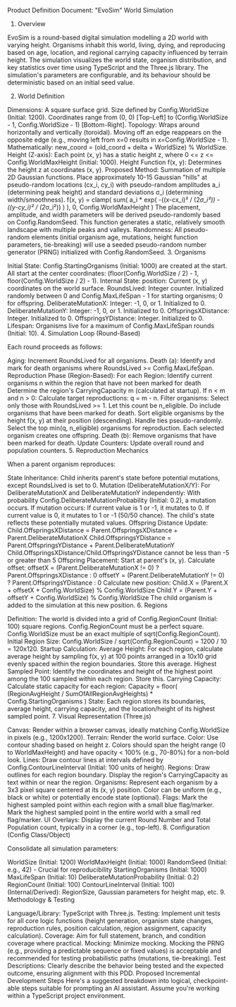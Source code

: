 Product Definition Document: "EvoSim" World Simulation
1. Overview

EvoSim is a round-based digital simulation modelling a 2D world with varying height. Organisms inhabit this world, living, dying, and reproducing based on age, location, and regional carrying capacity influenced by terrain height. The simulation visualizes the world state, organism distribution, and key statistics over time using TypeScript and the Three.js library. The simulation's parameters are configurable, and its behaviour should be deterministic based on an initial seed value.

2. World Definition

Dimensions: A square surface grid.
Size defined by Config.WorldSize (Initial: 1200). Coordinates range from (0, 0) [Top-Left] to (Config.WorldSize - 1, Config.WorldSize - 1) [Bottom-Right].
Topology: Wraps around horizontally and vertically (toroidal). Moving off an edge reappears on the opposite edge (e.g., moving left from x=0 results in x=Config.WorldSize - 1). Mathematically: new_coord = (old_coord + delta + WorldSize) % WorldSize.
Height (Z-axis): Each point (x, y) has a static height z, where 0 <= z <= Config.WorldMaxHeight (Initial: 1000).
Height Function f(x, y):
Determines the height z at coordinates (x, y).
Proposed Method: Summation of multiple 2D Gaussian functions. Place approximately 10-15 Gaussian "hills" at pseudo-random locations (cx_i, cy_i) with pseudo-random amplitudes a_i (determining peak height) and standard deviations σ_i (determining width/smoothness).
f(x, y) = clamp( sum( a_i * exp( -((x-cx_i)² / (2*σ_i²)) - ((y-cy_i)² / (2*σ_i²)) ) ), 0, Config.WorldMaxHeight )
The placement, amplitude, and width parameters will be derived pseudo-randomly based on Config.RandomSeed.
This function generates a static, relatively smooth landscape with multiple peaks and valleys.
Randomness: All pseudo-random elements (initial organism age, mutations, height function parameters, tie-breaking) will use a seeded pseudo-random number generator (PRNG) initialized with Config.RandomSeed.
3. Organisms

Initial State:
Config.StartingOrganisms (Initial: 1000) are created at the start.
All start at the center coordinates: (floor(Config.WorldSize / 2) - 1, floor(Config.WorldSize / 2) - 1).
Internal State:
position: Current (x, y) coordinates on the world surface.
RoundsLived: Integer counter. Initialized randomly between 0 and Config.MaxLifeSpan - 1 for starting organisms; 0 for offspring.
DeliberateMutationX: Integer: -1, 0, or 1. Initialized to 0.
DeliberateMutationY: Integer: -1, 0, or 1. Initialized to 0.
OffspringsXDistance: Integer. Initialized to 0.
OffspringsYDistance: Integer. Initialized to 0.
Lifespan: Organisms live for a maximum of Config.MaxLifeSpan rounds (Initial: 10).
4. Simulation Loop (Round-Based)

Each round proceeds as follows:

Aging: Increment RoundsLived for all organisms.
Death (a): Identify and mark for death organisms where RoundsLived >= Config.MaxLifeSpan.
Reproduction Phase (Region-Based):
For each Region:
Identify current organisms n within the region that have not been marked for death
Determine the region's CarryingCapacity m (calculated at startup).
If n < m and n > 0:
Calculate target reproductions: q = m - n.
Filter organisms: Select only those with RoundsLived >= 1. Let this count be n_eligible. Do include organisms that have been marked for death.
Sort eligible organisms by the height f(x, y) at their position (descending). Handle ties pseudo-randomly.
Select the top min(q, n_eligible) organisms for reproduction.
Each selected organism creates one offspring.
Death (b): Remove organisms that have been marked for death.
Update Counters: Update overall round and population counters.
5. Reproduction Mechanics

When a parent organism reproduces:

State Inheritance: Child inherits parent's state before potential mutations, except RoundsLived is set to 0.
Mutation (DeliberateMutationX/Y):
For DeliberateMutationX and DeliberateMutationY independently:
With probability Config.DeliberateMutationProbability (Initial: 0.2), a mutation occurs.
If mutation occurs:
If current value is 1 or -1, it mutates to 0.
If current value is 0, it mutates to 1 or -1 (50/50 chance).
The child's state reflects these potentially mutated values.
Offspring Distance Update:
Child.OffspringsXDistance = Parent.OffspringsXDistance + Parent.DeliberateMutationX
Child.OffspringsYDistance = Parent.OffspringsYDistance + Parent.DeliberateMutationY
Child.OffspringsXDistance/Child.OffspringsYDistance cannot be less than -5 or greater than 5
Offspring Placement:
Start at parent's (x, y).
Calculate offset:
offsetX = (Parent.DeliberateMutationX != 0) ? Parent.OffspringsXDistance : 0
offsetY = (Parent.DeliberateMutationY != 0) ? Parent.OffspringsYDistance : 0
Calculate new position:
Child.X = (Parent.X + offsetX + Config.WorldSize) % Config.WorldSize
Child.Y = (Parent.Y + offsetY + Config.WorldSize) % Config.WorldSize
The child organism is added to the simulation at this new position.
6. Regions

Definition: The world is divided into a grid of Config.RegionCount (Initial: 100) square regions. Config.RegionCount must be a perfect square. Config.WorldSize must be an exact multiple of sqrt(Config.RegionCount).
Initial Region Size: Config.WorldSize / sqrt(Config.RegionCount) = 1200 / 10 = 120x120.
Startup Calculation:
Average Height: For each region, calculate average height by sampling f(x, y) at 100 points arranged in a 10x10 grid evenly spaced within the region boundaries. Store this average.
Highest Sampled Point: Identify the coordinates and height of the highest point among the 100 sampled within each region. Store this.
Carrying Capacity: Calculate static capacity for each region: Capacity = floor( (RegionAvgHeight / SumOfAllRegionAvgHeights) * Config.StartingOrganisms )
State: Each region stores its boundaries, average height, carrying capacity, and the location/height of its highest sampled point.
7. Visual Representation (Three.js)

Canvas: Render within a browser canvas, ideally matching Config.WorldSize in pixels (e.g., 1200x1200).
Terrain: Render the world surface.
Color: Use contour shading based on height z. Colors should span the height range (0 to WorldMaxHeight) and have opacity < 100% (e.g., 70-80%) for a non-bold look.
Lines: Draw contour lines at intervals defined by Config.ContourLineInterval (Initial: 100 units of height).
Regions: Draw outlines for each region boundary. Display the region's CarryingCapacity as text within or near the region.
Organisms: Represent each organism by a 3x3 pixel square centered at its (x, y) position. Color can be uniform (e.g., black or white) or potentially encode state (optional).
Flags:
Mark the highest sampled point within each region with a small blue flag/marker.
Mark the highest sampled point in the entire world with a small red flag/marker.
UI Overlays: Display the current Round Number and Total Population count, typically in a corner (e.g., top-left).
8. Configuration (Config Class/Object)

Consolidate all simulation parameters:

WorldSize (Initial: 1200)
WorldMaxHeight (Initial: 1000)
RandomSeed (Initial: e.g., 42) - Crucial for reproducibility
StartingOrganisms (Initial: 1000)
MaxLifeSpan (Initial: 10)
DeliberateMutationProbability (Initial: 0.2)
RegionCount (Initial: 100)
ContourLineInterval (Initial: 100)
(Internal/Derived): RegionSize, Gaussian parameters for height map, etc.
9. Methodology & Testing

Language/Library: TypeScript with Three.js.
Testing: Implement unit tests for all core logic functions (height generation, organism state changes, reproduction rules, position calculation, region assignment, capacity calculation).
Coverage: Aim for full statement, branch, and condition coverage where practical.
Mocking: Minimize mocking. Mocking the PRNG (e.g., providing a predictable sequence or fixed values) is acceptable and recommended for testing probabilistic paths (mutations, tie-breaking).
Test Descriptions: Clearly describe the behavior being tested and the expected outcome, ensuring alignment with this PDD.
Proposed Incremental Development Steps
Here's a suggested breakdown into logical, checkpoint-able steps suitable for prompting an AI assistant. Assume you're working within a TypeScript project environment.